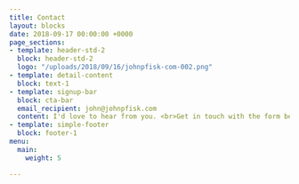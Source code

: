```yaml
---
title: Contact
layout: blocks
date: 2018-09-17 00:00:00 +0000
page_sections:
- template: header-std-2
  block: header-std-2
  logo: "/uploads/2018/09/16/johnpfisk-com-002.png"
- template: detail-content
  block: text-1
- template: signup-bar
  block: cta-bar
  email_recipient: john@johnpfisk.com
  content: I'd love to hear from you. <br>Get in touch with the form below.
- template: simple-footer
  block: footer-1
menu:
  main:
    weight: 5

---
```

